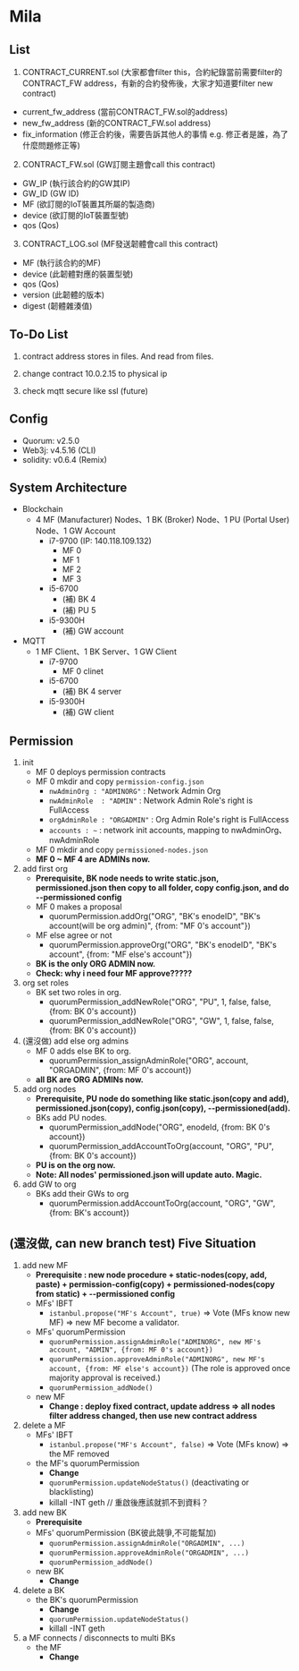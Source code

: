 # Mila

## List
1. CONTRACT_CURRENT.sol (大家都會filter this，合約紀錄當前需要filter的CONTRACT_FW address，有新的合約發佈後，大家才知道要filter new contract)
  - current_fw_address (當前CONTRACT_FW.sol的address)
  - new_fw_address (新的CONTRACT_FW.sol address)
  - fix_information (修正合約後，需要告訴其他人的事情 e.g. 修正者是誰，為了什麼問題修正等)
2. CONTRACT_FW.sol (GW訂閱主題會call this contract)
  - GW_IP (執行該合約的GW其IP)
  - GW_ID (GW ID)
  - MF (欲訂閱的IoT裝置其所屬的製造商)
  - device (欲訂閱的IoT裝置型號)
  - qos (Qos)
3. CONTRACT_LOG.sol (MF發送韌體會call this contract)
  - MF (執行該合約的MF)
  - device (此韌體對應的裝置型號)
  - qos (Qos)
  - version (此韌體的版本)
  - digest (韌體雜湊值)

## To-Do List
1. contract address stores in files. And read from files.
2. change contract 10.0.2.15 to physical ip

3. check mqtt secure like ssl (future)

## Config
- Quorum:	v2.5.0
- Web3j:	v4.5.16 (CLI)
- solidity:	v0.6.4 (Remix)

## System Architecture
- Blockchain
  - 4 MF (Manufacturer) Nodes、1 BK (Broker) Node、1 PU (Portal User) Node、1 GW Account
    - i7-9700  (IP: 140.118.109.132)
      - MF 0
      - MF 1
      - MF 2
      - MF 3
    - i5-6700
      - (補) BK 4
      - (補) PU 5
    - i5-9300H
      - (補) GW account
- MQTT
  - 1 MF Client、1 BK Server、1 GW Client
    - i7-9700
      - MF 0 clinet
    - i5-6700
      - (補) BK 4 server
    - i5-9300H
      - (補) GW client

## Permission
1. init
    - MF 0 deploys permission contracts
    - MF 0 mkdir and copy `permission-config.json`
      - `nwAdminOrg : "ADMINORG"`        : Network Admin Org
      - `nwAdminRole  : "ADMIN"`         : Network Admin Role's right is FullAccess
      - `orgAdminRole : "ORGADMIN"`      : Org Admin Role's right is FullAccess
      - `accounts : ~`                   : network init accounts, mapping to nwAdminOrg、nwAdminRole
    - MF 0  mkdir and copy `permissioned-nodes.json`
    - **MF 0 ~ MF 4 are ADMINs now.**
2. add first org
	- **Prerequisite, BK node needs to write static.json, permissioned.json then copy to all folder, copy config.json, and do --permissioned config**
	- MF 0 makes a proposal
	  - quorumPermission.addOrg("ORG", "BK's enodeID", "BK's account(will be org admin)", {from: "MF 0's account"})
	- MF else agree or not
	  - quorumPermission.approveOrg("ORG", "BK's enodeID", "BK's account", {from: "MF else's account"})
	- **BK is the only ORG ADMIN now.**
	- **Check: why i need four MF approve?????**
3. org set roles
	- BK set two roles in org.
	  - quorumPermission_addNewRole("ORG", "PU", 1, false, false, {from: BK 0's account})
	  - quorumPermission_addNewRole("ORG", "GW", 1, false, false, {from: BK 0's account})
4. (還沒做) add else org admins
	- MF 0 adds else BK to org.
	  - quorumPermission_assignAdminRole("ORG", account, "ORGADMIN", {from: MF 0's account})
	- **all BK are ORG ADMINs now.**
5. add org nodes
	- **Prerequisite, PU node do something like static.json(copy and add), permissioned.json(copy), config.json(copy), --permissioned(add).**
	- BKs add PU nodes.
	  - quorumPermission_addNode("ORG", enodeId, {from: BK 0's account})
	  - quorumPermission_addAccountToOrg(account, "ORG", "PU", {from: BK 0's account})
	- **PU is on the org now.**
	- **Note: All nodes' permissioned.json will update auto. Magic.**
6. add GW to org
	- BKs add their GWs to org
	  - quorumPermission.addAccountToOrg(account, "ORG", "GW", {from: BK's account})

## (還沒做, can new branch test) Five Situation
1. add new MF
	- **Prerequisite : new node procedure + static-nodes(copy, add, paste) + permission-config(copy) + permissioned-nodes(copy from static) + --permissioned config**
	- MFs' IBFT
	  - `istanbul.propose("MF's Account", true)` => Vote (MFs know new MF) => new MF become a validator.
	- MFs' quorumPermission
	  - `quorumPermission.assignAdminRole("ADMINORG", new MF's account, "ADMIN", {from: MF 0's account})`
	  - `quorumPermission.approveAdminRole("ADMINORG", new MF's account, {from: MF else's account})`  (The role is approved once majority approval is received.)
	  - `quorumPermission_addNode()`
	- new MF
	  - **Change : deploy fixed contract, update address => all nodes filter address changed, then use new contract address**
2. delete a MF
	- MFs' IBFT
	  - `istanbul.propose("MF's Account", false)` => Vote (MFs know) => the MF removed
	- the MF's quorumPermission
	  - **Change**
	  - `quorumPermission.updateNodeStatus()` (deactivating or blacklisting)
	  - killall -INT geth // 重啟後應該就抓不到資料？
3. add new BK
	- **Prerequisite**
	- MFs' quorumPermission (BK彼此競爭,不可能幫加)
	  - `quorumPermission.assignAdminRole("ORGADMIN", ...)`
	  - `quorumPermission.approveAdminRole("ORGADMIN", ...)`
	  - `quorumPermission_addNode()`
	- new BK
	  - **Change**
4. delete a BK
	- the BK's quorumPermission
	  - **Change**
	  - `quorumPermission.updateNodeStatus()`
	  - killall -INT geth
5. a MF connects / disconnects to multi BKs
	- the MF
	  - **Change**


